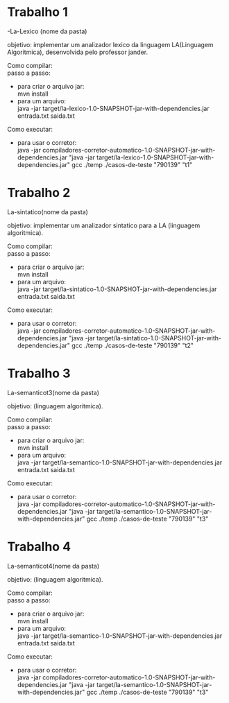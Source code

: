 # Trabalho 1
-La-Lexico (nome da pasta)

objetivo: implementar um analizador lexico da linguagem LA(Linguagem Algoritmica), desenvolvida pelo professor jander.


Como compilar:  
passo a passo:
- para criar o arquivo jar:   
mvn install 
- para um arquivo:  
java -jar target/la-lexico-1.0-SNAPSHOT-jar-with-dependencies.jar entrada.txt saida.txt

Como executar:
- para usar o corretor:   
java -jar compiladores-corretor-automatico-1.0-SNAPSHOT-jar-with-dependencies.jar "java -jar target/la-lexico-1.0-SNAPSHOT-jar-with-dependencies.jar" gcc ./temp ./casos-de-teste "790139" "t1"

# Trabalho 2 

La-sintatico(nome da pasta)

objetivo: implementar um analizador sintatico para a LA (linguagem algoritmica).

Como compilar:  
passo a passo:
- para criar o arquivo jar:   
mvn install 
- para um arquivo:   
java -jar target/la-sintatico-1.0-SNAPSHOT-jar-with-dependencies.jar entrada.txt saida.txt

Como executar:

- para usar o corretor:   
java -jar compiladores-corretor-automatico-1.0-SNAPSHOT-jar-with-dependencies.jar "java -jar target/la-sintatico-1.0-SNAPSHOT-jar-with-dependencies.jar" gcc ./temp ./casos-de-teste "790139" "t2"

# Trabalho 3 

La-semanticot3(nome da pasta)

objetivo: (linguagem algoritmica).

Como compilar:  
passo a passo:
- para criar o arquivo jar:   
mvn install 
- para um arquivo:  
java -jar target/la-semantico-1.0-SNAPSHOT-jar-with-dependencies.jar entrada.txt saida.txt

Como executar:
- para usar o corretor:   
java -jar compiladores-corretor-automatico-1.0-SNAPSHOT-jar-with-dependencies.jar "java -jar target/la-semantico-1.0-SNAPSHOT-jar-with-dependencies.jar" gcc ./temp ./casos-de-teste "790139" "t3"

# Trabalho 4

La-semanticot4(nome da pasta)

objetivo: (linguagem algoritmica).

Como compilar:  
passo a passo:
- para criar o arquivo jar:   
mvn install 
- para um arquivo:  
java -jar target/la-semantico-1.0-SNAPSHOT-jar-with-dependencies.jar entrada.txt saida.txt

Como executar:
- para usar o corretor:   
java -jar compiladores-corretor-automatico-1.0-SNAPSHOT-jar-with-dependencies.jar "java -jar target/la-semantico-1.0-SNAPSHOT-jar-with-dependencies.jar" gcc ./temp ./casos-de-teste "790139" "t3"
